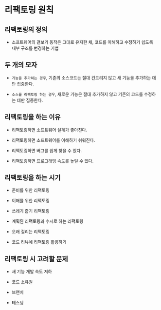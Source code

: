 # 리팩토링 원칙

## 리팩토링의 정의

- 소프트웨어의 겉보기 동작은 그대로 유지한 채, 코드를 이해하고 수정하기 쉽도록 내부 구조를 변경하는 기법

## 두 개의 모자

- `기능을 추가하는 경우`, 기존의 소스코드는 절대 건드리지 않고 새 기능을 추가하는 데만 집중한다.

- `소스를 리팩토링 하는 경우`, 새로운 기능은 절대 추가하지 않고 기존의 코드를 수정하는 데만 집중한다.

## 리팩토링을 하는 이유

- 리팩토링하면 소프트웨어 설계가 좋아진다.

- 리팩토링하면 소프트웨어를 이해하기 쉬워진다.

- 리팩토링하면 버그를 쉽게 찾을 수 있다.

- 리팩토링하면 프로그래밍 속도를 높일 수 있다.

## 리팩토링을 하는 시기

- 준비를 위한 리팩토링

- 이해를 위한 리팩토링

- 쓰레기 줍기 리팩토링

- 계획된 리팩토링과 수시로 하는 리팩토링

- 오래 걸리는 리팩토링

- 코드 리뷰에 리팩토링 활용하기

## 리팩토링 시 고려할 문제

- 새 기능 개발 속도 저하

- 코드 소유권

- 브랜치

- 테스팅